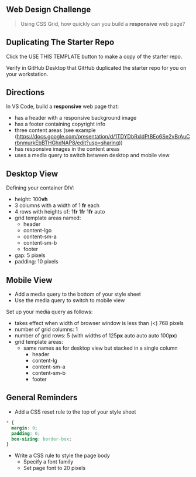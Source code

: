 ﻿## Web Design Challenge

> Using CSS Grid, how quickly can you build a **responsive** web page?

## Duplicating The Starter Repo

Click the USE THIS TEMPLATE button to make a copy of the starter repo.

Verify in GitHub Desktop that GitHub duplicated the starter repo for you on your workstation.

## Directions

In VS Code, build a **responsive** web page that:

- has a header with a responsive background image
- has a footer containing copyright info
- three content areas (see example (https://docs.google.com/presentation/d/1TDYDbRxldPtBEo6Se2vBrAuCrbnmurkEbBTHGhxNAP8/edit?usp=sharing))
- has responsive images in the content areas
- uses a media query to switch between desktop and mobile view

## Desktop View

Defining your container DIV:

- height: 100**vh**
- 3 columns with a width of 1 **fr** each
- 4 rows with heights of: 1**fr** 1**fr** 1**fr** auto
- grid template areas named:
  - header
  - content-lgo
  - content-sm-a
  - content-sm-b
  - footer
- gap: 5 pixels
- padding: 10 pixels

## Mobile View

- Add a media query to the bottom of your style sheet
- Use the media query to switch to mobile view

Set up your media query as follows:

- takes effect when width of browser window is less than (<) 768 pixels
- number of grid columns: 1
- number of grid rows: 5 (with widths of 125**px** auto auto auto 100**px**)
- grid template areas:
  - same names as for desktop view but stacked in a single column
    - header
    - content-lg
    - content-sm-a
    - content-sm-b
    - footer
 
## General Reminders

- Add a CSS reset rule to the top of your style sheet
```css
* {
  margin: 0;
  padding: 0;
  box-sizing: border-box;
}
```
- Write a CSS rule to style the page body
  - Specify a font family
  - Set page font to 20 pixels

